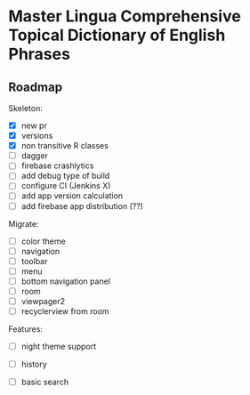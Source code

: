 # Master Lingua Comprehensive Topical Dictionary of English Phrases

## Roadmap

Skeleton:
- [x] new pr
- [x] versions
- [x] non transitive R classes
- [ ] dagger
- [ ] firebase crashlytics
- [ ] add debug type of build
- [ ] configure CI (Jenkins X)
- [ ] add app version calculation
- [ ] add firebase app distribution (??)

Migrate:
- [ ] color theme
- [ ] navigation
- [ ] toolbar
- [ ] menu
- [ ] bottom navigation panel
- [ ] room
- [ ] viewpager2
- [ ] recyclerview from room

Features:
- [ ] night theme support
- [ ] history
- [ ] basic search

